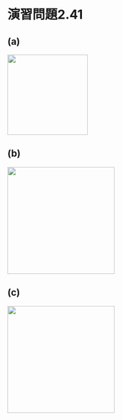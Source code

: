 # 演習問題2.41

## (a)
<img src="https://horie-t.github.io/DigitalDesignAndComputerArchitecture-Ans/images/ex2-41/ex2-41-a-circuit.svg" width="180px" />

## (b)
<img src="https://horie-t.github.io/DigitalDesignAndComputerArchitecture-Ans/images/ex2-41/ex2-41-b-circuit.svg" width="240px" />

## (c)
<img src="https://horie-t.github.io/DigitalDesignAndComputerArchitecture-Ans/images/ex2-41/ex2-41-c-circuit.svg" width="240px" />


